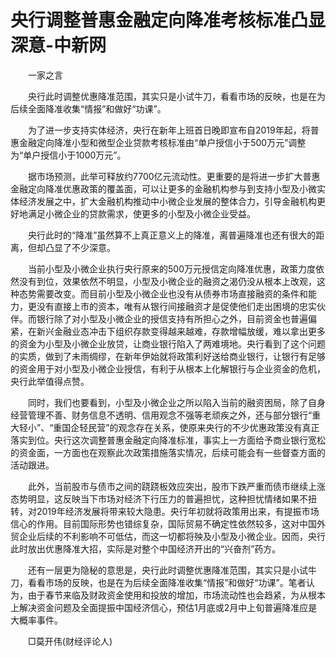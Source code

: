 # 央行调整普惠金融定向降准考核标准凸显深意-中新网

　　一家之言

　　央行此时调整优惠降准范围，其实只是小试牛刀，看看市场的反映，也是在为后续全面降准收集“情报”和做好“功课”。

　　为了进一步支持实体经济，央行在新年上班首日晚即宣布自2019年起，将普惠金融定向降准小型和微型企业贷款考核标准由“单户授信小于500万元”调整为“单户授信小于1000万元”。

　　据市场预测，此举可释放约7700亿元流动性。更重要的是将进一步扩大普惠金融定向降准优惠政策的覆盖面，可以让更多的金融机构参与到支持小型及小微实体经济发展之中，扩大金融机构推动中小微企业发展的整体合力，引导金融机构更好地满足小微企业的贷款需求，使更多的小型及小微企业受益。

　　央行此时的“降准”虽然算不上真正意义上的降准，离普遍降准也还有很大的距离，但却凸显了不少深意。

　　当前小型及小微企业执行央行原来的500万元授信定向降准优惠，政策力度依然没有到位，效果依然不明显，小型及小微企业的融资之渴仍没从根本上改观，这种态势需要改变。而目前小型及小微企业也没有从债券市场直接融资的条件和能力，更没有直接上市的资本，唯有从银行间接融资才是促使他们走出困境的忠实伙伴。而银行除了对小型及小微企业的授信支持有所担心之外，目前资金也普遍偏紧，在新兴金融业态冲击下组织存款变得越来越难，存款增幅放缓，难以拿出更多的资金为小型及小微企业放贷，让商业银行陷入了两难境地。央行看到了这个问题的实质，做到了未雨绸缪，在新年伊始就将政策利好送给商业银行，让银行有足够的资金用于对小型及小微企业授信，有利于从根本上化解银行与企业资金的危机，央行此举值得点赞。

　　同时，我们也要看到，小型及小微企业之所以陷入当前的融资困局，除了自身经营管理不善、财务信息不透明、信用观念不强等老顽疾之外，还与部分银行“重大轻小”、“重国企轻民营”的观念存在关系，使原来央行的不少优惠政策没有真正落实到位。央行这次调整普惠金融定向降准标准，事实上一方面给予商业银行宽松的资金面，一方面也在观察此次政策措施落实情况，后续可能会有一些督查方面的活动跟进。

　　此外，当前股市与债市之间的跷跷板效应突出，股市下跌严重而债市继续上涨态势明显，这反映当下市场对经济下行压力的普遍担忧，这种担忧情绪如果不扭转，对2019年经济发展将带来较大隐患。央行年初就将政策用出来，有提振市场信心的作用。目前国际形势也错综复杂，国际贸易不确定性依然较多，这对中国外贸企业后续的不利影响不可低估，而这一切都将殃及小型及小微企业。因而，央行此时放出优惠降准大招，实际是对整个中国经济开出的“兴奋剂”药方。

　　还有一层更为隐秘的意思是，央行此时调整优惠降准范围，其实只是小试牛刀，看看市场的反映，也是在为后续全面降准收集“情报”和做好“功课”。笔者认为，由于春节来临及财政资金使用和投放的增加，市场流动性也会趋紧，为从根本上解决资金问题及全面提振中国经济信心，预估1月底或2月中上旬普遍降准应是大概率事件。

　　□莫开伟(财经评论人)
